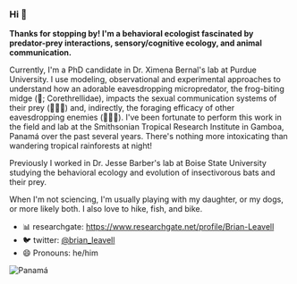 ### Hi 👋

**Thanks for stopping by! I'm a behavioral ecologist fascinated by predator-prey interactions, sensory/cognitive ecology, and animal communication.**

Currently, I'm a PhD candidate in Dr. Ximena Bernal's lab at Purdue University. I use modeling, observational and experimental approaches to understand how an adorable eavesdropping micropredator, the frog-biting midge (💉; Corethrellidae), impacts the sexual communication systems of their prey (🐸🐸🐸) and, indirectly, the foraging efficacy of other eavesdropping enemies (🦇🦇🦇). I've been fortunate to perform this work in the field and lab at the Smithsonian Tropical Research Institute in Gamboa, Panamá over the past several years. There's nothing more intoxicating than wandering tropical rainforests at night!

Previously I worked in Dr. Jesse Barber's lab at Boise State University studying the behavioral ecology and evolution of insectivorous bats and their prey.

When I'm not sciencing, I'm usually playing with my daughter, or my dogs, or more likely both. I also love to hike, fish, and bike.

- 📊 researchgate: https://www.researchgate.net/profile/Brian-Leavell
- 🐦 twitter: [@brian_leavell](http://twitter.com/brian_leavell)
- 😄 Pronouns: he/him

![Panamá](https://bernal-lab.weebly.com/uploads/1/1/7/7/117757025/20170507-221334.jpg)

<!--
**bleavell/bleavell** is a ✨ _special_ ✨ repository because its `README.md` (this file) appears on your GitHub profile.

Here are some ideas to get you started:

- 🔭 I’m currently working on ...
- 🌱 I’m currently learning ...
- 👯 I’m looking to collaborate on ...
- 🤔 I’m looking for help with ...
- 💬 Ask me about ...
- 📫 How to reach me: ...
- 😄 Pronouns: ...
- ⚡ Fun fact: ...
-->
